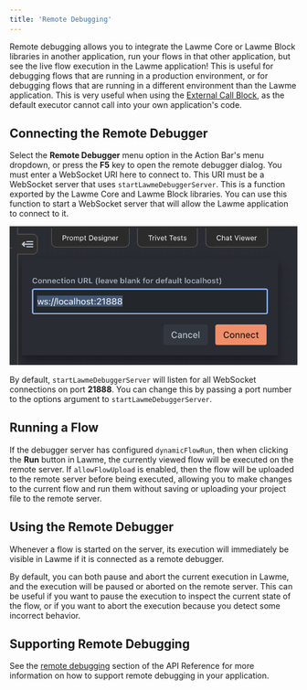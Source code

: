 ```yaml
---
title: 'Remote Debugging'
---
```


Remote debugging allows you to integrate the Lawme Core or Lawme Block libraries in another application, run your flows in that other application, but see the live flow execution in the Lawme application! This is useful for debugging flows that are running in a production environment, or for debugging flows that are running in a different environment than the Lawme application. This is very useful when using the [External Call Block](../block-reference/external-call), as the default executor cannot call into your own application's code.

## Connecting the Remote Debugger

Select the **Remote Debugger** menu option in the Action Bar's menu dropdown, or press the **F5** key to open the remote debugger dialog. You must enter a WebSocket URI here to connect to. This URI must be a WebSocket server that uses `startLawmeDebuggerServer`. This is a function exported by the Lawme Core and Lawme Block libraries. You can use this function to start a WebSocket server that will allow the Lawme application to connect to it.

![remote debugger](assets/remote-debugger.png)

By default, `startLawmeDebuggerServer` will listen for all WebSocket connections on port **21888**. You can change this by passing a port number to the options argument to `startLawmeDebuggerServer`.

## Running a Flow

If the debugger server has configured `dynamicFlowRun`, then when clicking the **Run** button in Lawme, the currently viewed flow will be executed on the remote server. If `allowFlowUpload` is enabled, then the flow will be uploaded to the remote server before being executed, allowing you to make changes to the current flow and run them without saving or uploading your project file to the remote server.

## Using the Remote Debugger

Whenever a flow is started on the server, its execution will immediately be visible in Lawme if it is connected as a remote debugger.

By default, you can both pause and abort the current execution in Lawme, and the execution will be paused or aborted on the remote server. This can be useful if you want to pause the execution to inspect the current state of the flow, or if you want to abort the execution because you detect some incorrect behavior.

## Supporting Remote Debugging

See the [remote debugging](../api-reference/remote-debugging) section of the API Reference for more information on how to support remote debugging in your application.
